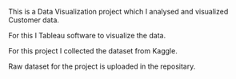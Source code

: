 This is a Data Visualization project which I analysed and visualized Customer data.

For this I Tableau software to visualize the data.

For this project I collected the dataset from Kaggle.

Raw dataset for the project is uploaded in the repositary.
